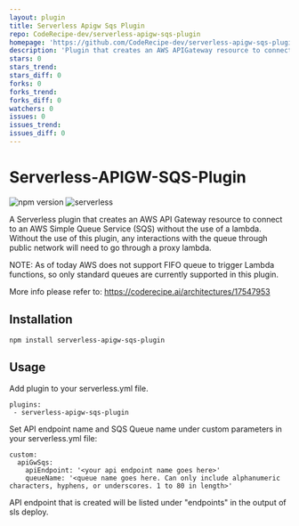 ```yaml
---
layout: plugin
title: Serverless Apigw Sqs Plugin
repo: CodeRecipe-dev/serverless-apigw-sqs-plugin
homepage: 'https://github.com/CodeRecipe-dev/serverless-apigw-sqs-plugin'
description: 'Plugin that creates an AWS APIGateway resource to connect to an AWS Simple Queue Service (SQS) without the use of a lambda.'
stars: 0
stars_trend: 
stars_diff: 0
forks: 0
forks_trend: 
forks_diff: 0
watchers: 0
issues: 0
issues_trend: 
issues_diff: 0
---
```



# Serverless-APIGW-SQS-Plugin

![npm version](https://badge.fury.io/js/serverless-apigw-sqs-plugin.svg) ![serverless](http://public.serverless.com/badges/v3.svg)

A Serverless plugin that creates an AWS API Gateway resource to connect to an AWS Simple Queue Service (SQS) without the use of a lambda. Without the use of this plugin, any interactions with the queue through public network will need to go through a proxy lambda. 


NOTE: As of today AWS does not support FIFO queue to trigger Lambda functions, so only standard queues are currently supported in this plugin.


More info please refer to: https://coderecipe.ai/architectures/17547953


## Installation
`npm install serverless-apigw-sqs-plugin`
## Usage

Add plugin to your serverless.yml file.

    plugins:
     - serverless-apigw-sqs-plugin

Set API endpoint name and SQS Queue name under custom parameters in your serverless.yml file:

    custom:
      apiGwSqs:
        apiEndpoint: '<your api endpoint name goes here>'
        queueName: '<queue name goes here. Can only include alphanumeric characters, hyphens, or underscores. 1 to 80 in length>'

API endpoint that is created will be listed under "endpoints" in the output of sls deploy.

